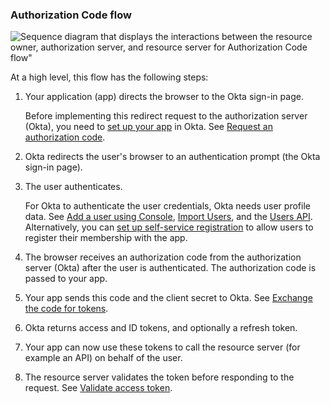 ### Authorization Code flow

<div class="full">

   ![Sequence diagram that displays the interactions between the resource owner, authorization server, and resource server for Authorization Code flow"](/img/authorization/oauth-auth-code-grant-flow.png)

   <!--
      source image: https://www.figma.com/file/YH5Zhzp66kGCglrXQUag2E/%F0%9F%93%8A-Updated-Diagrams-for-Dev-Docs?type=design&node-id=4133%3A43845&mode=design&t=Me7qqw8odOmrLh6K-1 oauth-auth-code-grant-flow
   -->

</div>

<!-- Generated using http://www.plantuml.com/plantuml/uml/

skinparam monochrome true
actor "Resource Owner (User)" as user
participant "Web App" as client
participant "Authorization Server (Okta) " as okta
participant "Resource Server (Your App) " as app

autonumber "<b>#."
client -> okta: Authorization Code request to /authorize
okta -> user: 302 redirect to authentication prompt
user -> okta: Authentication & consent
okta -> client: Authorization Code response
client -> okta: Send authorization code + client secret to /token
okta -> client: Access token (and optionally refresh token)
client -> app: Request with access token
app -> client: Response

-->

At a high level, this flow has the following steps:

1. Your application (app) directs the browser to the Okta sign-in page.

    Before implementing this redirect request to the authorization server (Okta), you need to [set up your app](#set-up-your-app) in Okta. See [Request an authorization code](#request-an-authorization-code).

2. Okta redirects the user's browser to an authentication prompt (the Okta sign-in page).
3. The user authenticates.

    For Okta to authenticate the user credentials, Okta needs user profile data.
    See [Add a user using Console](https://help.okta.com/okta_help.htm?id=ext-usgp-add-users), [Import Users](/docs/guides/password-import-inline-hook/), and the [Users API](/docs/reference/api/users/). Alternatively, you can [set up self-service registration](/docs/guides/oie-embedded-sdk-use-case-self-reg/) to allow users to register their membership with the app.

4. The browser receives an authorization code from the authorization server (Okta) after the user is authenticated. The authorization code is passed to your app.
5. Your app sends this code and the client secret to Okta. See [Exchange the code for tokens](#exchange-the-code-for-tokens).
6. Okta returns access and ID tokens, and optionally a refresh token.
7. Your app can now use these tokens to call the resource server (for example an API) on behalf of the user.
8. The resource server validates the token before responding to the request. See [Validate access token](#validate-access-token).
